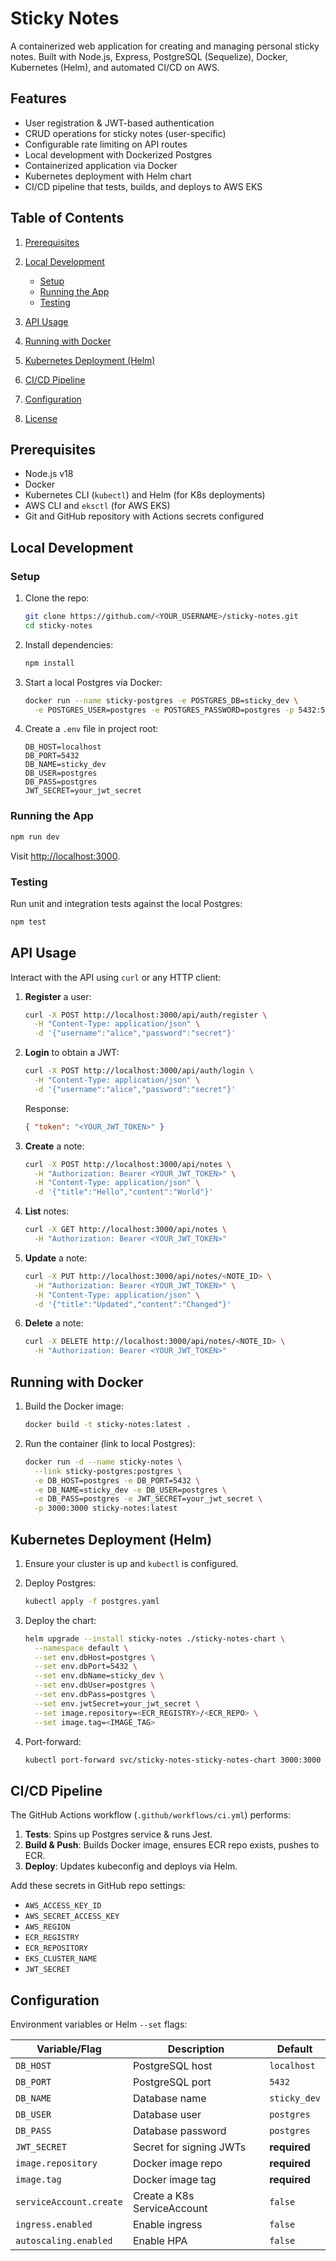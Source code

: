 # Sticky Notes

A containerized web application for creating and managing personal sticky notes. Built with Node.js, Express, PostgreSQL (Sequelize), Docker, Kubernetes (Helm), and automated CI/CD on AWS.

## Features

* User registration & JWT-based authentication
* CRUD operations for sticky notes (user-specific)
* Configurable rate limiting on API routes
* Local development with Dockerized Postgres
* Containerized application via Docker
* Kubernetes deployment with Helm chart
* CI/CD pipeline that tests, builds, and deploys to AWS EKS

## Table of Contents

1. [Prerequisites](#prerequisites)
2. [Local Development](#local-development)

   * [Setup](#setup)
   * [Running the App](#running-the-app)
   * [Testing](#testing)
3. [API Usage](#api-usage)
4. [Running with Docker](#running-with-docker)
5. [Kubernetes Deployment (Helm)](#kubernetes-deployment-helm)
6. [CI/CD Pipeline](#cicd-pipeline)
7. [Configuration](#configuration)
8. [License](#license)

## Prerequisites

* Node.js v18
* Docker
* Kubernetes CLI (`kubectl`) and Helm (for K8s deployments)
* AWS CLI and `eksctl` (for AWS EKS)
* Git and GitHub repository with Actions secrets configured

## Local Development

### Setup

1. Clone the repo:

   ```bash
   git clone https://github.com/<YOUR_USERNAME>/sticky-notes.git
   cd sticky-notes
   ```
2. Install dependencies:

   ```bash
   npm install
   ```
3. Start a local Postgres via Docker:

   ```bash
   docker run --name sticky-postgres -e POSTGRES_DB=sticky_dev \
     -e POSTGRES_USER=postgres -e POSTGRES_PASSWORD=postgres -p 5432:5432 -d postgres:15
   ```
4. Create a `.env` file in project root:

   ```dotenv
   DB_HOST=localhost
   DB_PORT=5432
   DB_NAME=sticky_dev
   DB_USER=postgres
   DB_PASS=postgres
   JWT_SECRET=your_jwt_secret
   ```

### Running the App

```bash
npm run dev
```

Visit [http://localhost:3000](http://localhost:3000).

### Testing

Run unit and integration tests against the local Postgres:

```bash
npm test
```

## API Usage

Interact with the API using `curl` or any HTTP client:

1. **Register** a user:

   ```bash
   curl -X POST http://localhost:3000/api/auth/register \
     -H "Content-Type: application/json" \
     -d '{"username":"alice","password":"secret"}'
   ```
2. **Login** to obtain a JWT:

   ```bash
   curl -X POST http://localhost:3000/api/auth/login \
     -H "Content-Type: application/json" \
     -d '{"username":"alice","password":"secret"}'
   ```

   Response:

   ```json
   { "token": "<YOUR_JWT_TOKEN>" }
   ```
3. **Create** a note:

   ```bash
   curl -X POST http://localhost:3000/api/notes \
     -H "Authorization: Bearer <YOUR_JWT_TOKEN>" \
     -H "Content-Type: application/json" \
     -d '{"title":"Hello","content":"World"}'
   ```
4. **List** notes:

   ```bash
   curl -X GET http://localhost:3000/api/notes \
     -H "Authorization: Bearer <YOUR_JWT_TOKEN>"
   ```
5. **Update** a note:

   ```bash
   curl -X PUT http://localhost:3000/api/notes/<NOTE_ID> \
     -H "Authorization: Bearer <YOUR_JWT_TOKEN>" \
     -H "Content-Type: application/json" \
     -d '{"title":"Updated","content":"Changed"}'
   ```
6. **Delete** a note:

   ```bash
   curl -X DELETE http://localhost:3000/api/notes/<NOTE_ID> \
     -H "Authorization: Bearer <YOUR_JWT_TOKEN>"
   ```

## Running with Docker

1. Build the Docker image:

   ```bash
   docker build -t sticky-notes:latest .
   ```
2. Run the container (link to local Postgres):

   ```bash
   docker run -d --name sticky-notes \
     --link sticky-postgres:postgres \
     -e DB_HOST=postgres -e DB_PORT=5432 \
     -e DB_NAME=sticky_dev -e DB_USER=postgres \
     -e DB_PASS=postgres -e JWT_SECRET=your_jwt_secret \
     -p 3000:3000 sticky-notes:latest
   ```

## Kubernetes Deployment (Helm)

1. Ensure your cluster is up and `kubectl` is configured.
2. Deploy Postgres:

   ```bash
   kubectl apply -f postgres.yaml
   ```
3. Deploy the chart:

   ```bash
   helm upgrade --install sticky-notes ./sticky-notes-chart \
     --namespace default \
     --set env.dbHost=postgres \
     --set env.dbPort=5432 \
     --set env.dbName=sticky_dev \
     --set env.dbUser=postgres \
     --set env.dbPass=postgres \
     --set env.jwtSecret=your_jwt_secret \
     --set image.repository=<ECR_REGISTRY>/<ECR_REPO> \
     --set image.tag=<IMAGE_TAG>
   ```
4. Port-forward:

   ```bash
   kubectl port-forward svc/sticky-notes-sticky-notes-chart 3000:3000
   ```

## CI/CD Pipeline

The GitHub Actions workflow (`.github/workflows/ci.yml`) performs:

1. **Tests**: Spins up Postgres service & runs Jest.
2. **Build & Push**: Builds Docker image, ensures ECR repo exists, pushes to ECR.
3. **Deploy**: Updates kubeconfig and deploys via Helm.

Add these secrets in GitHub repo settings:

* `AWS_ACCESS_KEY_ID`
* `AWS_SECRET_ACCESS_KEY`
* `AWS_REGION`
* `ECR_REGISTRY`
* `ECR_REPOSITORY`
* `EKS_CLUSTER_NAME`
* `JWT_SECRET`

## Configuration

Environment variables or Helm `--set` flags:

| Variable/Flag           | Description                 | Default      |
| ----------------------- | --------------------------- | ------------ |
| `DB_HOST`               | PostgreSQL host             | `localhost`  |
| `DB_PORT`               | PostgreSQL port             | `5432`       |
| `DB_NAME`               | Database name               | `sticky_dev` |
| `DB_USER`               | Database user               | `postgres`   |
| `DB_PASS`               | Database password           | `postgres`   |
| `JWT_SECRET`            | Secret for signing JWTs     | **required** |
| `image.repository`      | Docker image repo           | **required** |
| `image.tag`             | Docker image tag            | **required** |
| `serviceAccount.create` | Create a K8s ServiceAccount | `false`      |
| `ingress.enabled`       | Enable ingress              | `false`      |
| `autoscaling.enabled`   | Enable HPA                  | `false`      |